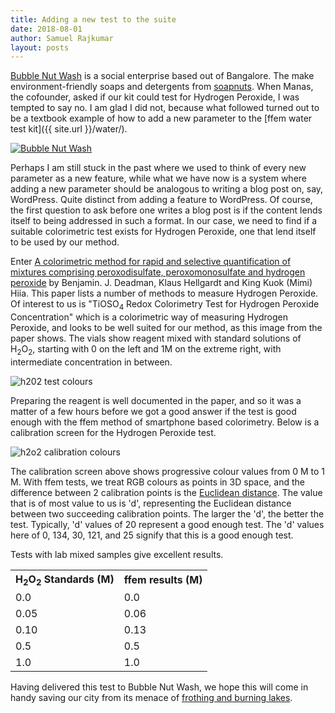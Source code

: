 ```yaml
---
title: Adding a new test to the suite
date: 2018-08-01
author: Samuel Rajkumar
layout: posts
---
```

[Bubble Nut Wash](http://bubblenutwash.com/) is a social enterprise based out of Bangalore. The make environment-friendly soaps and detergents from [soapnuts](https://en.wikipedia.org/wiki/Sapindus). When Manas, the cofounder, asked if our kit could test for Hydrogen Peroxide, I was tempted to say no. I am glad I did not, because what followed turned out to be a textbook example of how to add a new parameter to the [ffem water test kit]({{ site.url }}/water/).

<a href="http://bubblenutwash.com"><img src="{{ site.url }}/assets/images/bubblenutwash_logo.png" alt="Bubble Nut Wash"></a>

Perhaps I am still stuck in the past where we used to think of every new parameter as a new feature, while what we have now is a system where adding a new parameter should be analogous to writing a blog post on, say, WordPress. Quite distinct from adding a feature to WordPress. Of course, the first question to ask before one writes a blog post is if the content lends itself to being addressed in such a format. In our case, we need to find if a suitable colorimetric test exists for Hydrogen Peroxide, one that lend itself to be used by our method.

Enter [A colorimetric method for rapid and selective quantification of mixtures comprising peroxodisulfate, peroxomonosulfate and hydrogen peroxide](http://www.rsc.org/suppdata/c7/re/c7re00050b/c7re00050b1.pdf) by Benjamin. J. Deadman, Klaus Hellgardt and King Kuok (Mimi) Hiia. This paper lists a number of methods to measure Hydrogen Peroxide. Of interest to us is "TiOSO<sub>4</sub> Redox Colorimetry Test for Hydrogen Peroxide Concentration" which is a colorimetric way of measuring Hydrogen Peroxide, and looks to be well suited for our method, as this image from the paper shows. The vials show reagent mixed with standard solutions of H<sub>2</sub>O<sub>2</sub>, starting with 0 on the left and 1M on the extreme right, with intermediate concentration in between.

<img src="{{ site.url }}/assets/images/h2o2_test_colour.jpg" alt="h202 test colours">

Preparing the reagent is well documented in the paper, and so it was a matter of a few hours before we got a good answer if the test is good enough with the ffem method of smartphone based colorimetry. Below is a calibration screen for the Hydrogen Peroxide test.

<img src="{{ site.url }}/assets/images/h2o2_calibration.png" alt="h2o2 calibration colours">

The calibration screen above shows progressive colour values from 0 M to 1 M. With ffem tests, we treat RGB colours as points in 3D space, and the difference between 2 calibration points is the [Euclidean distance](https://en.wikipedia.org/wiki/Euclidean_distance). The value that is of most value to us is 'd', representing the Euclidean distance between two succeeding calibration points. The larger the 'd', the better the test. Typically, 'd' values of 20 represent a good enough test. The 'd' values here of 0, 134, 30, 121, and 25 signify that this is a good enough test.

Tests with lab mixed samples give excellent results.

<table>
  <tr>
    <th>H<sub>2</sub>O<sub>2</sub> Standards (M)</th>
    <th>ffem results (M)</th>
  </tr>
  <tr>
    <td>0.0</td>
    <td>0.0</td>
  </tr>
  <tr>
    <td>0.05</td>
    <td>0.06</td>
  </tr>
  <tr>
    <td>0.10</td>
    <td>0.13</td>
  </tr>
  <tr>
    <td>0.5</td>
    <td>0.5</td>
  </tr>
  <tr>
    <td>1.0</td>
    <td>1.0</td>
  </tr>
</table>

Having delivered this test to Bubble Nut Wash, we hope this will come in handy saving our city from its menace of [frothing and burning lakes](https://www.theguardian.com/cities/2017/mar/01/burning-lakes-experts-fear-bangalore-uninhabitable-2025).
